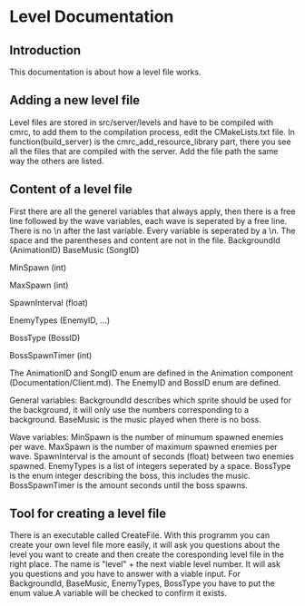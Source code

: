 # Level Documentation

## Introduction
This documentation is about how a level file works. 

## Adding a new level file
Level files are stored in src/server/levels and have to be compiled with cmrc, to add them to the compilation process, edit the CMakeLists.txt file. In function(build_server) is the cmrc_add_resource_library part, there you see all the files that are compiled with the server. Add the file path the same way the others are listed.

## Content of a level file
First there are all the generel variables that always apply, then there is a free line followed by the wave variables, each wave is seperated by a free line. There is no \n after the last variable.
Every variable is seperated by a \n.
The space and the parentheses and content are not in the file.
BackgroundId (AnimationID)
BaseMusic (SongID)

MinSpawn (int)

MaxSpawn (int)

SpawnInterval (float)

EnemyTypes (EnemyID, ...)

BossType (BossID)

BossSpawnTimer (int)


The AnimationID and SongID enum are defined in the Animation component (Documentation/Client.md).
The EnemyID and BossID enum are defined.

General variables:
BackgroundId describes which sprite should be used for the background, it will only use the numbers corresponding to a background.
BaseMusic is the music played when there is no boss.

Wave variables:
MinSpawn is the number of minumum spawned enemies per wave.
MaxSpawn is the number of maximum spawned enemies per wave.
SpawnInterval is the amount of seconds (float) between two enemies spawned.
EnemyTypes is a list of integers seperated by a space.
BossType is the enum integer describing the boss, this includes the music.
BossSpawnTimer is the amount seconds until the boss spawns.

<!-- ## Implemented Enemys and Bosses -->

## Tool for creating a level file
There is an executable called CreateFile. With this programm you can create your own level file more easily, it will ask you questions about the level you want to create and then create the coresponding level file in the right place. The name is "level" + the next viable level number.
It will ask you questions and you have to answer with a viable input.
For BackgroundId, BaseMusic, EnemyTypes, BossType you have to put the enum value.A variable will be checked to confirm it exists.